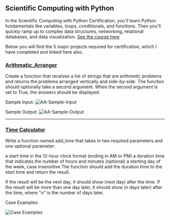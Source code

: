 ## Scientific Computing with Python

In the Scientific Computing with Python Certification, you'll learn Python fundamentals like variables, loops, conditionals, and functions. Then you'll quickly ramp up to complex data structures, networking, relational databases, and data visualization. [See the course here](https://www.freecodecamp.org/learn/scientific-computing-with-python)

Below you will find the 5 major projects required for certification, which I have completed and linked here also.

### [Arithmatic_Arranger](https://github.com/adam-patrick/Scientific-Computing-With-Python/blob/PY4E/Arithmatic%20Arranger)

Create a function that receives a list of strings that are arithmetic problems and returns the problems arranged vertically and side-by-side. The function should optionally take a second argument. When the second argument is set to True, the answers should be displayed.

Sample Input: 
![AA-Sample-Input](https://github.com/adam-patrick/Scientific-Computing-With-Python/blob/images/AA-Sample-Input.PNG "AA Sample Input")

Sample Output:
![AA-Sample-Output](https://github.com/adam-patrick/Scientific-Computing-With-Python/blob/images/AA-Sample-Output.PNG "AA Sample Output")


***


### [Time Calculator](https://github.com/adam-patrick/Scientific-Computing-With-Python/blob/PY4E/Time%20Calculator)

Write a function named add_time that takes in two required parameters and one optional parameter:

a start time in the 12-hour clock format (ending in AM or PM)
a duration time that indicates the number of hours and minutes
(optional) a starting day of the week, case insensitive
The function should add the duration time to the start time and return the result.

If the result will be the next day, it should show (next day) after the time. If the result will be more than one day later, it should show (n days later) after the time, where "n" is the number of days later.

Case Examples:

![Case Examples](https://github.com/adam-patrick/Scientific-Computing-With-Python/blob/images/case%20example%20TC.PNG "TC Case Example")
